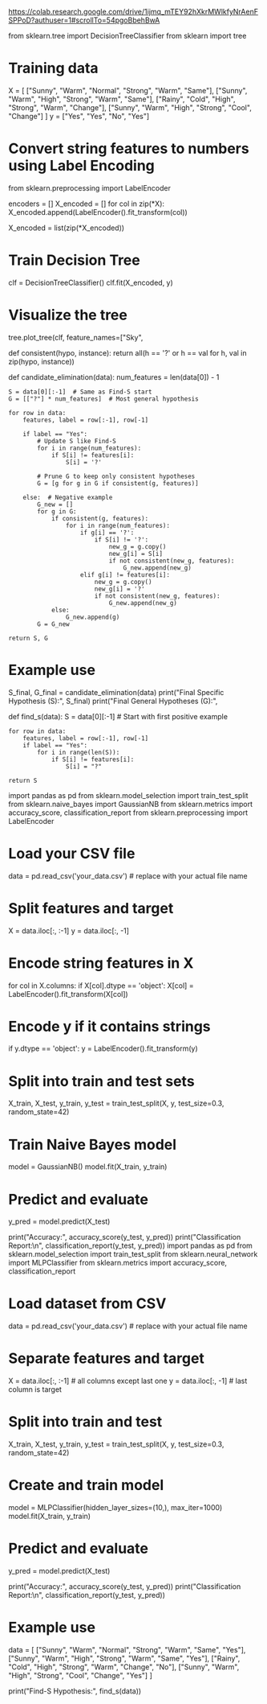 https://colab.research.google.com/drive/1ijmq_mTEY92hXkrMWlkfyNrAenFSPPoD?authuser=1#scrollTo=54pgoBbehBwA

from sklearn.tree import DecisionTreeClassifier
from sklearn import tree

# Training data
X = [
    ["Sunny", "Warm", "Normal", "Strong", "Warm", "Same"],
    ["Sunny", "Warm", "High",   "Strong", "Warm", "Same"],
    ["Rainy", "Cold", "High",   "Strong", "Warm", "Change"],
    ["Sunny", "Warm", "High",   "Strong", "Cool", "Change"]
]
y = ["Yes", "Yes", "No", "Yes"]

# Convert string features to numbers using Label Encoding
from sklearn.preprocessing import LabelEncoder

encoders = []
X_encoded = []
for col in zip(*X):
    X_encoded.append(LabelEncoder().fit_transform(col))

X_encoded = list(zip(*X_encoded))

# Train Decision Tree
clf = DecisionTreeClassifier()
clf.fit(X_encoded, y)

# Visualize the tree
tree.plot_tree(clf, feature_names=["Sky",



def consistent(hypo, instance):
    return all(h == '?' or h == val for h, val in zip(hypo, instance))

def candidate_elimination(data):
    num_features = len(data[0]) - 1

    S = data[0][:-1]  # Same as Find-S start
    G = [["?"] * num_features]  # Most general hypothesis

    for row in data:
        features, label = row[:-1], row[-1]

        if label == "Yes":
            # Update S like Find-S
            for i in range(num_features):
                if S[i] != features[i]:
                    S[i] = '?'

            # Prune G to keep only consistent hypotheses
            G = [g for g in G if consistent(g, features)]

        else:  # Negative example
            G_new = []
            for g in G:
                if consistent(g, features):
                    for i in range(num_features):
                        if g[i] == '?':
                            if S[i] != '?':
                                new_g = g.copy()
                                new_g[i] = S[i]
                                if not consistent(new_g, features):
                                    G_new.append(new_g)
                        elif g[i] != features[i]:
                            new_g = g.copy()
                            new_g[i] = '?'
                            if not consistent(new_g, features):
                                G_new.append(new_g)
                else:
                    G_new.append(g)
            G = G_new

    return S, G

# Example use
S_final, G_final = candidate_elimination(data)
print("Final Specific Hypothesis (S):", S_final)
print("Final General Hypotheses (G):", 



def find_s(data):
    S = data[0][:-1]  # Start with first positive example

    for row in data:
        features, label = row[:-1], row[-1]
        if label == "Yes":
            for i in range(len(S)):
                if S[i] != features[i]:
                    S[i] = "?"

    return S
import pandas as pd
from sklearn.model_selection import train_test_split
from sklearn.naive_bayes import GaussianNB
from sklearn.metrics import accuracy_score, classification_report
from sklearn.preprocessing import LabelEncoder

# Load your CSV file
data = pd.read_csv('your_data.csv')  # replace with your actual file name

# Split features and target
X = data.iloc[:, :-1]
y = data.iloc[:, -1]

# Encode string features in X
for col in X.columns:
    if X[col].dtype == 'object':
        X[col] = LabelEncoder().fit_transform(X[col])

# Encode y if it contains strings
if y.dtype == 'object':
    y = LabelEncoder().fit_transform(y)

# Split into train and test sets
X_train, X_test, y_train, y_test = train_test_split(X, y, test_size=0.3, random_state=42)

# Train Naive Bayes model
model = GaussianNB()
model.fit(X_train, y_train)

# Predict and evaluate
y_pred = model.predict(X_test)

print("Accuracy:", accuracy_score(y_test, y_pred))
print("Classification Report:\n", classification_report(y_test, y_pred))
import pandas as pd
from sklearn.model_selection import train_test_split
from sklearn.neural_network import MLPClassifier
from sklearn.metrics import accuracy_score, classification_report

# Load dataset from CSV
data = pd.read_csv('your_data.csv')  # replace with your actual file name

# Separate features and target
X = data.iloc[:, :-1]   # all columns except last one
y = data.iloc[:, -1]    # last column is target

# Split into train and test
X_train, X_test, y_train, y_test = train_test_split(X, y, test_size=0.3, random_state=42)

# Create and train model
model = MLPClassifier(hidden_layer_sizes=(10,), max_iter=1000)
model.fit(X_train, y_train)

# Predict and evaluate
y_pred = model.predict(X_test)

print("Accuracy:", accuracy_score(y_test, y_pred))
print("Classification Report:\n", classification_report(y_test, y_pred))
# Example use
data = [
    ["Sunny", "Warm", "Normal", "Strong", "Warm", "Same", "Yes"],
    ["Sunny", "Warm", "High",   "Strong", "Warm", "Same", "Yes"],
    ["Rainy", "Cold", "High",   "Strong", "Warm", "Change", "No"],
    ["Sunny", "Warm", "High",   "Strong", "Cool", "Change", "Yes"]
]

print("Find-S Hypothesis:", find_s(data))
